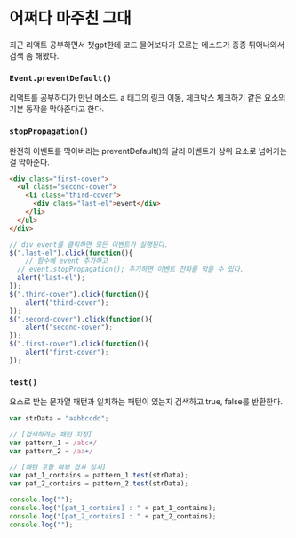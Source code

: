 # 어쩌다 마주친 그대

최근 리액트 공부하면서 챗gpt한테 코드 물어보다가 모르는 메소드가 종종 튀어나와서 검색 좀 해봤다.

### <code>Event.preventDefault()</code>
리액트를 공부하다가 만난 메소드. a 태그의 링크 이동, 체크박스 체크하기 같은 요소의 기본 동작을 막아준다고 한다.

### <code>stopPropagation()</code>
완전히 이벤트를 막아버리는 preventDefault()와 달리 이벤트가 상위 요소로 넘어가는 걸 막아준다.
```html
<div class="first-cover">
  <ul class="second-cover">
    <li class="third-cover">
      <div class="last-el">event</div>
    </li>
  </ul>
</div>
```
```javascript
// div event를 클릭하면 모든 이벤트가 실행된다.
$(".last-el").click(function(){
	// 함수에 event 추가하고
  // event.stopPropagation(); 추가하면 이벤트 전파를 막을 수 있다.
  alert("last-el");
});
$(".third-cover").click(function(){
	alert("third-cover");
});
$(".second-cover").click(function(){
	alert("second-cover");
});
$(".first-cover").click(function(){
	alert("first-cover");
});
```


### <code>test()</code>
요소로 받는 문자열 패턴과 일치하는 패턴이 있는지 검색하고 true, false를 반환한다.

```javascript
var strData = "aabbccdd";

// [검색하려는 패턴 지정]
var pattern_1 = /abc+/
var pattern_2 = /aa+/

// [패턴 포함 여부 검사 실시]
var pat_1_contains = pattern_1.test(strData);
var pat_2_contains = pattern_2.test(strData);

console.log("");
console.log("[pat_1_contains] : " + pat_1_contains);
console.log("[pat_2_contains] : " + pat_2_contains);
console.log("");

```